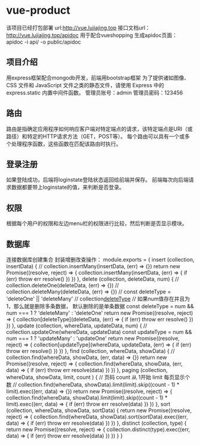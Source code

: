 <!--
 * @Descripttion: 
 * @version: 
 * @Author: lujj
 * @Date: 2020-03-05 14:42:02
 * @LastEditors: sueRimn
 * @LastEditTime: 2020-09-14 18:54:26
 -->
# vue-product

该项目已经打包部署
url:http://vue.lujiajing.top
接口文档url：http://vue.lujiajing.top/apidoc 用于配合vueshopping
生成apidoc页面： apidoc -i api/ -o public/apidoc

## 项目介绍
用express框架配合mongodb开发，前端用bootstrap框架
为了提供诸如图像、CSS 文件和 JavaScript 文件之类的静态文件，请使用 Express 中的 express.static 内置中间件函数。
管理员账号：admin
管理员密码：123456

## 路由
路由是指确定应用程序如何响应客户端对特定端点的请求，该特定端点是URI（或路径）和特定的HTTP请求方法（GET，POST等）。
每个路由可以具有一个或多个处理程序函数，这些函数在匹配该路由时执行。

## 登录注册
如果登陆成功，后端将loginstate登陆状态返回给前端并保存。
前端每次向后端请求数据都要带上loginstate的值，来判断是否登录。

## 权限
根据每个用户的权限和左边menu栏的权限进行比较，然后判断是否显示模块。

## 数据库
连接数据库创建集合
封装增删改查操作：
module.exports = {
  insert (collection, insertData) {
    // collection.insertMany(insertData, (err) => {})
    return new Promise((resolve, reject) => {
      collection.insertMany(insertData, (err) => {
        if (err) throw err
        resolve()
      })
    })
  },
  delete (collection, deleteData, num) {
    // collection.deleteOne(deleteData, (err) => {})
    // collection.deleteMany(deleteData, (err) => {})
    // const deleteType = 'deleteOne' || 'deleteMany' 
    // collection[deleteType]()
    // 如果num值存在并且为 1，那么就是删除多条数据， 默认删除的是单条数据
    const deleteType = num && num === 1 ? 'deleteMany' : 'deleteOne'
    return new Promise((resolve, reject) => {
      collection[deleteType](deleteData, (err) => {
        if (err) throw err
        resolve()
      })
    })
  },
  update (collection, whereData, updateData, num) {
    // collection.updateOne(whereData, updateData)
    const updateType = num && num === 1 ? 'updateMany' : 'updateOne'
    return new Promise((resolve, reject) => {
      collection[updateType](whereData, updateData, (err) => {
        if (err) throw err
        resolve()
      })
    })
  },
  find (collection, whereData, showData) {
    // collection.find(whereData, showData, (err, data) => {})
    return new Promise((resolve, reject) => {
      collection.find(whereData, showData, (err, data) => {
        if (err) throw err
        resolve(data)
      })
    })
  },
  paging (collection, whereData, showData, limit, count ) {
    // 页码 count  从 1开始  limit 每页显示个数
    // collection.find(whereData, showData).limit(limit).skip((count - 1) * limit).exec((err, data) => {})
    return new Promise((resolve, reject) => {
      collection.find(whereData, showData).limit(limit).skip((count - 1) * limit).exec((err, data) => {
        if (err) throw err
        resolve(data)
      })
    })
  },
  sort (collection, whereData, showData, sortData) {
    return new Promise((resolve, reject) => {
      collection.find(whereData, showData).sort(sortData).exec((err, data) => {
        if (err) throw err
        resolve(data)
      })
    })
  },
  distinct (collection, type) {
    return new Promise((resolve, reject) => {
      collection.distinct(type).exec((err, data) => {
        if (err) throw err
        resolve(data)
      })
    })
  }
}
